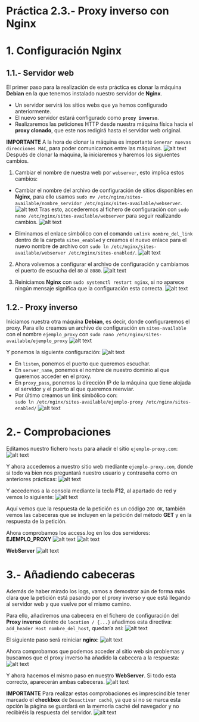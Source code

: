 # Práctica 2.3.- Proxy inverso con Nginx

# 1. Configuración Nginx

## 1.1.- Servidor web

El primer paso para la realización de esta práctica es clonar la máquina **Debian** en la que tenemos instalado nuestro servidor de **Nginx**.

- Un servidor servirá los sitios webs que ya hemos configurado anteriormente.
- El nuevo servidor estará configurado como **`proxy inverso`**.
- Realizaremos las peticiones HTTP desde nuestra máquina física hacia el **proxy clonado**, que este nos redigirá hasta el servidor web original.

**IMPORTANTE** A la hora de clonar la máquina es importante `Generar nuevas direcciones MAC`, para poder comunicarnos entre las máquinas.
![alt text](./assets/practica2-3/image.png)
Después de clonar la máquina, la iniciaremos y haremos los siguientes cambios.

1. Cambiar el nombre de nuestra web por `webserver`, esto implica estos cambios:

- Cambiar el nombre del archivo de configuración de sitios disponibles en **Nginx**, para ello usamos `sudo mv /etc/nginx/sites-available/nombre_servidor /etc/nginx/sites-available/webserver`.
  ![alt text](./assets/practica2-3/image-1.png)
  Tras esto, accederemos al fichero de configuración con `sudo nano /etc/nginx/sites-available/webserver` para seguir realizando cambios.
  ![alt text](./assets/practica2-3/image-2.png)

- Eliminamos el enlace simbólico con el comando `unlink nombre_del_link` dentro de la carpeta `sites_enabled` y creamos el nuevo enlace para el nuevo nombre de archivo con `sudo ln /etc/nginx/sites-available/webserver /etc/nginx/sites-enabled/`.
  ![alt text](./assets/practica2-3/image-3.png)

2.  Ahora volvemos a configurar el archivo de configuración y cambiamos el puerto de escucha del `80` al `8080`.
    ![alt text](./assets/practica2-3/image-20.png)

3.  Reiniciamos **Nginx** con `sudo systemctl restart nginx`, si no aparece ningún mensaje significa que la configuración esta correcta.
    ![alt text](./assets/practica2-3/image-5.png)

## 1.2.- Proxy inverso

Iniciamos nuestra otra máquina **Debian**, es decir, donde configuraremos el proxy.
Para ello creamos un archivo de configuración en `sites-available` con el nombre `ejemplo_proxy` con `sudo nano /etc/nginx/sites-available/ejemplo_proxy`
![alt text](./assets/practica2-3/image-4.png)

Y ponemos la siguiente configuración:
![alt text](./assets/practica2-3/image-7.png)

- En `listen`, ponemos el puerto que queremos escuchar.
- En `server_name`, ponemos el nombre de nuestro dominio al que queremos acceder en el proxy.
- En `proxy_pass`, ponemos la dirección IP de la máquina que tiene alojada el servidor y el puerto al que queremos reenviar.
- Por último creamos un link simbólico con:<br> `sudo ln /etc/nginx/sites-available/ejemplo-proxy /etc/nginx/sites-enabled/`
  ![alt text](./assets/practica2-3/image-8.png)

# 2.- Comprobaciones

Editamos nuestro fichero `hosts` para añadir el sitio `ejemplo-proxy.com`:
![alt text](./assets/practica2-3/image-6.png)

Y ahora accedemos a nuestro sitio web mediante `ejemplo-proxy.com`, donde si todo va bien nos preguntará nuestro usuario y contraseña como en anteriores prácticas:
![alt text](./assets/practica2-3/image-10.png)

Y accedemos a la consola mediante la tecla **F12**, al apartado de red y vemos lo siguiente:
![alt text](./assets/practica2-3/image-11.png)

Aquí vemos que la respuesta de la petición es un código `200 OK`, también vemos las cabeceras que se incluyen en la petición del método **GET** y en la respuesta de la petición.

Ahora comprobamos los access.log en los dos servidores:<br>
**EJEMPLO_PROXY**
![alt text](./assets/practica2-3/image-12.png)
![alt text](./assets/practica2-3/image-13.png)

**WebServer**
![alt text](./assets/practica2-3/image-14.png)

# 3.- Añadiendo cabeceras

Además de haber mirado los logs, vamos a demostrar aún de forma más clara que la petición está pasando por el proxy inverso y que está llegando al servidor web y que vuelve por el mismo camino.

Para ello, añadiremos una cabecera en el fichero de configuración del **Proxy inverso** dentro de `location / {...}` añadimos esta directiva: `add_header Host nombre_del_host`, quedaría así:
![alt text](./assets/practica2-3/image-9.png)

El siguiente paso será reiniciar **nginx**:
![alt text](./assets/practica2-3/image-16.png)

Ahora comprobamos que podemos acceder al sitio web sin problemas y buscamos que el proxy inverso ha añadido la cabecera a la respuesta:
![alt text](./assets/practica2-3/image-18.png)

Y ahora hacemos el mismo paso en nuestro **WebServer**. Si todo esta correcto, aparecerán ambas cabeceras.
![alt text](./assets/practica2-3/image-19.png)

**IMPORTANTE** Para realizar estas comprobaciones es imprescindible tener marcado el **checkbox** de `Desactivar caché`, ya que si no se marca esta opción la página se guardará en la memoria caché del navegador y no recibiréis la respuesta del servidor.
![alt text](./assets/practica2-3/image-17.png)
